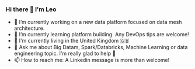 ### Hi there 👋 I'm Leo

- 🔭 I’m currently working on a new data platform focused on data mesh architecture.
- 🌱 I’m currently learning platform building. Any DevOps tips are welcome!
- :compass: I'm currently living in the United Kingdom :uk:
- 💬 Ask me about Big Datam, Spark/Databricks, Machine Learning or data engineering topic. I'm really glad to help :tea:	 
- 📫 How to reach me: A Linkedin message is more than welcome! 

